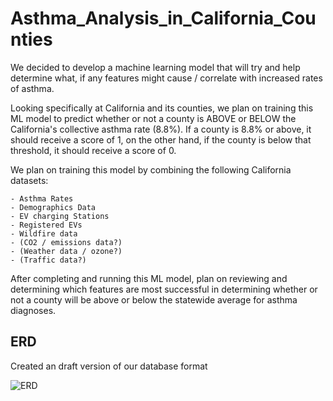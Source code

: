 # Asthma_Analysis_in_California_Counties

We decided to develop a machine learning model that will try and help determine what, if any features might cause / correlate with increased rates of asthma. 

Looking specifically at California and its counties, we plan on training this ML model to predict whether or not a county is ABOVE or BELOW the California's collective asthma rate (8.8%). If a county is 8.8% or above, it should receive a score of 1, on the other hand, if the county is below that threshold, it should receive a score of 0. 

We plan on training this model by combining the following California datasets:

    - Asthma Rates
    - Demographics Data
    - EV charging Stations
    - Registered EVs
    - Wildfire data
    - (CO2 / emissions data?)
    - (Weather data / ozone?)
    - (Traffic data?)

After completing and running this ML model, plan on reviewing and determining which features are most successful in determining whether or not a county will be above or below the statewide average for asthma diagnoses.

## ERD

Created an draft version of our database format

![ERD](https://user-images.githubusercontent.com/106599446/197090181-b0a1c58a-e84a-48ce-9a50-2419f31dd483.png)

